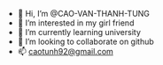 - 👋 Hi, I’m @CAO-VAN-THANH-TUNG
- 👀 I’m interested in my girl friend
- 🌱 I’m currently learning university
- 💞️ I’m looking to collaborate on github
- 📫 caotunh92@gmail.com

<!---
CAO-VAN-THANH-TUNG/CAO-VAN-THANH-TUNG is a ✨ special ✨ repository because its `README.md` (this file) appears on your GitHub profile.
You can click the Preview link to take a look at your changes.
--->
